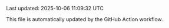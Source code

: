 Last updated: 2025-10-06 11:09:32 UTC

This file is automatically updated by the GitHub Action workflow.
